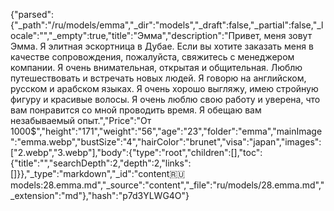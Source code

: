 {"parsed":{"_path":"/ru/models/emma","_dir":"models","_draft":false,"_partial":false,"_locale":"","_empty":true,"title":"Эмма","description":"Привет, меня зовут Эмма. Я элитная эскортница в Дубае. Если вы хотите заказать меня в качестве сопровождения, пожалуйста, свяжитесь с менеджером компании. Я очень внимательная, открытая и общительная. Люблю путешествовать и встречать новых людей. Я говорю на английском, русском и арабском языках. Я очень хорошо выгляжу, имею стройную фигуру и красивые волосы. Я очень люблю свою работу и уверена, что вам понравится со мной проводить время. Я обещаю вам незабываемый опыт.","Price":"От 1000$","height":"171","weight":"56","age":"23","folder":"emma","mainImage":"emma.webp","bustSize":"4","hairColor":"brunet","visa":"japan","images":["2.webp","3.webp"],"body":{"type":"root","children":[],"toc":{"title":"","searchDepth":2,"depth":2,"links":[]}},"_type":"markdown","_id":"content:ru:models:28.emma.md","_source":"content","_file":"ru/models/28.emma.md","_extension":"md"},"hash":"p7d3YLWG4O"}